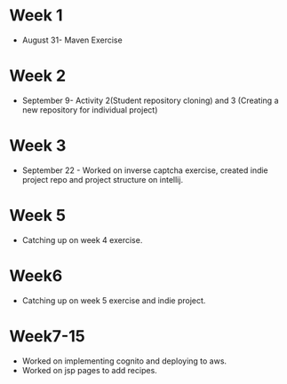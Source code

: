 # Week 1

* August 31- Maven Exercise

# Week 2

* September 9- Activity 2(Student repository cloning) and 3 (Creating a new repository for individual project)

# Week 3
* September 22 - Worked on inverse captcha exercise, created indie project repo and project structure on intellij.

# Week 5
* Catching up on week 4 exercise.

# Week6
* Catching up on week 5 exercise and indie project.

# Week7-15
* Worked on implementing cognito and deploying to aws.
* Worked on jsp pages to add recipes.